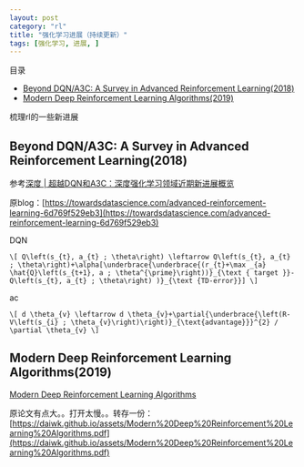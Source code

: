```yaml
---
layout: post
category: "rl"
title: "强化学习进展（持续更新）"
tags: [强化学习, 进展, ]
---
```


目录

<!-- TOC -->

- [Beyond DQN/A3C: A Survey in Advanced Reinforcement Learning(2018)](#Beyond-DQNA3C-A-Survey-in-Advanced-Reinforcement-Learning2018)
- [Modern Deep Reinforcement Learning Algorithms(2019)](#Modern-Deep-Reinforcement-Learning-Algorithms2019)

<!-- /TOC -->

梳理rl的一些新进展

## Beyond DQN/A3C: A Survey in Advanced Reinforcement Learning(2018)

参考[深度 \| 超越DQN和A3C：深度强化学习领域近期新进展概览](https://mp.weixin.qq.com/s?__biz=MzA3MzI4MjgzMw==&mid=2650751210&idx=4&sn=a1d4c4c2b27a7f62a4edbd74f626f23c&chksm=871a8494b06d0d82e3dc22b8a591cde7449d845576bbbdecf98ad513a4326cfe9b34eb6272b4&mpshare=1&scene=1&srcid=050208JkhftrjXIfdxVcWRZi&pass_ticket=csFmp%2BqPqpbOEtBCr9byDm0vHyp83ccxf21EyZaHyV%2BoFQOLINXIlgzuTkVvCg24#rd)

原blog：[https://towardsdatascience.com/advanced-reinforcement-learning-6d769f529eb3](https://towardsdatascience.com/advanced-reinforcement-learning-6d769f529eb3)

DQN

`\[
Q\left(s_{t}, a_{t} ; \theta\right) \leftarrow Q\left(s_{t}, a_{t} ; \theta\right)+\alpha[\underbrace{\underbrace{(r_{t}+\max _{a} \hat{Q}\left(s_{t+1}, a ; \theta^{\prime}\right))}_{\text { target }}-Q\left(s_{t}, a_{t} ; \theta\right) )}_{\text {TD-error}}]
\]`

ac

`\[
d \theta_{v} \leftarrow d \theta_{v}+\partial{\underbrace{\left(R-V\left(s_{i} ; \theta_{v}\right)\right)}_{\text{advantage}}}^{2} / \partial \theta_{v}
\]`

## Modern Deep Reinforcement Learning Algorithms(2019)

[Modern Deep Reinforcement Learning Algorithms](https://arxiv.org/pdf/1906.10025v1.pdf)

原论文有点大。。打开太慢。。转存一份：[https://daiwk.github.io/assets/Modern%20Deep%20Reinforcement%20Learning%20Algorithms.pdf](https://daiwk.github.io/assets/Modern%20Deep%20Reinforcement%20Learning%20Algorithms.pdf)


